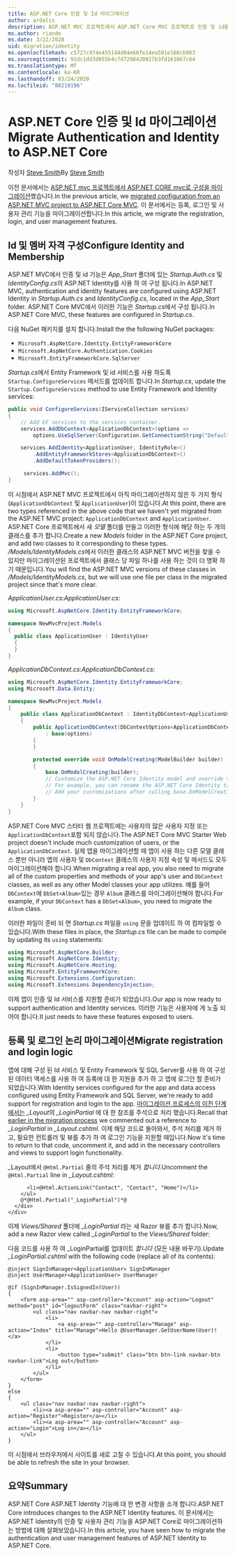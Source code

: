 ```yaml
---
title: ASP.NET Core 인증 및 Id 마이그레이션
author: ardalis
description: ASP.NET MVC 프로젝트에서 ASP.NET Core MVC 프로젝트로 인증 및 id를 마이그레이션하는 방법에 대해 알아봅니다.
ms.author: riande
ms.date: 3/22/2020
uid: migration/identity
ms.openlocfilehash: c5727c974e455144d04e66fe14ea591e160cb963
ms.sourcegitcommit: 91dc1dd3d055b4c7d7298420927b3fd161067c64
ms.translationtype: MT
ms.contentlocale: ko-KR
ms.lasthandoff: 03/24/2020
ms.locfileid: "80219196"
---
```

# <a name="migrate-authentication-and-identity-to-aspnet-core"></a><span data-ttu-id="16f39-103">ASP.NET Core 인증 및 Id 마이그레이션</span><span class="sxs-lookup"><span data-stu-id="16f39-103">Migrate Authentication and Identity to ASP.NET Core</span></span>

<span data-ttu-id="16f39-104">작성자 [Steve Smith](https://ardalis.com/)</span><span class="sxs-lookup"><span data-stu-id="16f39-104">By [Steve Smith](https://ardalis.com/)</span></span>

<span data-ttu-id="16f39-105">이전 문서에서는 [ASP.NET mvc 프로젝트에서 ASP.NET CORE mvc로 구성을 마이그레이션](xref:migration/configuration)했습니다.</span><span class="sxs-lookup"><span data-stu-id="16f39-105">In the previous article, we [migrated configuration from an ASP.NET MVC project to ASP.NET Core MVC](xref:migration/configuration).</span></span> <span data-ttu-id="16f39-106">이 문서에서는 등록, 로그인 및 사용자 관리 기능을 마이그레이션합니다.</span><span class="sxs-lookup"><span data-stu-id="16f39-106">In this article, we migrate the registration, login, and user management features.</span></span>

## <a name="configure-identity-and-membership"></a><span data-ttu-id="16f39-107">Id 및 멤버 자격 구성</span><span class="sxs-lookup"><span data-stu-id="16f39-107">Configure Identity and Membership</span></span>

<span data-ttu-id="16f39-108">ASP.NET MVC에서 인증 및 id 기능은 *App_Start* 폴더에 있는 *Startup.Auth.cs* 및 *IdentityConfig.cs*의 ASP.NET Identity를 사용 하 여 구성 됩니다.</span><span class="sxs-lookup"><span data-stu-id="16f39-108">In ASP.NET MVC, authentication and identity features are configured using ASP.NET Identity in *Startup.Auth.cs* and *IdentityConfig.cs*, located in the *App_Start* folder.</span></span> <span data-ttu-id="16f39-109">ASP.NET Core MVC에서 이러한 기능은 *Startup.cs*에서 구성 됩니다.</span><span class="sxs-lookup"><span data-stu-id="16f39-109">In ASP.NET Core MVC, these features are configured in *Startup.cs*.</span></span>

<span data-ttu-id="16f39-110">다음 NuGet 패키지를 설치 합니다.</span><span class="sxs-lookup"><span data-stu-id="16f39-110">Install the the following NuGet packages:</span></span>

* `Microsoft.AspNetCore.Identity.EntityFrameworkCore`
* `Microsoft.AspNetCore.Authentication.Cookies`
* `Microsoft.EntityFrameworkCore.SqlServer`

<span data-ttu-id="16f39-111">*Startup.cs*에서 Entity Framework 및 id 서비스를 사용 하도록 `Startup.ConfigureServices` 메서드를 업데이트 합니다.</span><span class="sxs-lookup"><span data-stu-id="16f39-111">In *Startup.cs*, update the `Startup.ConfigureServices` method to use Entity Framework and Identity services:</span></span>

```csharp
public void ConfigureServices(IServiceCollection services)
{
    // Add EF services to the services container.
    services.AddDbContext<ApplicationDbContext>(options =>
        options.UseSqlServer(Configuration.GetConnectionString("DefaultConnection")));

    services.AddIdentity<ApplicationUser, IdentityRole>()
        .AddEntityFrameworkStores<ApplicationDbContext>()
        .AddDefaultTokenProviders();

     services.AddMvc();
}
```

<span data-ttu-id="16f39-112">이 시점에서 ASP.NET MVC 프로젝트에서 아직 마이그레이션하지 않은 두 가지 형식 (`ApplicationDbContext` 및 `ApplicationUser`)이 있습니다.</span><span class="sxs-lookup"><span data-stu-id="16f39-112">At this point, there are two types referenced in the above code that we haven't yet migrated from the ASP.NET MVC project: `ApplicationDbContext` and `ApplicationUser`.</span></span> <span data-ttu-id="16f39-113">ASP.NET Core 프로젝트에서 새 *모델* 폴더를 만들고 이러한 형식에 해당 하는 두 개의 클래스를 추가 합니다.</span><span class="sxs-lookup"><span data-stu-id="16f39-113">Create a new *Models* folder in the ASP.NET Core project, and add two classes to it corresponding to these types.</span></span> <span data-ttu-id="16f39-114">*/Models/IdentityModels.cs*에서 이러한 클래스의 ASP.NET MVC 버전을 찾을 수 있지만 마이그레이션된 프로젝트에서 클래스 당 파일 하나를 사용 하는 것이 더 명확 하기 때문입니다.</span><span class="sxs-lookup"><span data-stu-id="16f39-114">You will find the ASP.NET MVC versions of these classes in */Models/IdentityModels.cs*, but we will use one file per class in the migrated project since that's more clear.</span></span>

<span data-ttu-id="16f39-115">*ApplicationUser.cs*:</span><span class="sxs-lookup"><span data-stu-id="16f39-115">*ApplicationUser.cs*:</span></span>

```csharp
using Microsoft.AspNetCore.Identity.EntityFrameworkCore;

namespace NewMvcProject.Models
{
  public class ApplicationUser : IdentityUser
  {
  }
}
```

<span data-ttu-id="16f39-116">*ApplicationDbContext.cs*:</span><span class="sxs-lookup"><span data-stu-id="16f39-116">*ApplicationDbContext.cs*:</span></span>

```csharp
using Microsoft.AspNetCore.Identity.EntityFrameworkCore;
using Microsoft.Data.Entity;

namespace NewMvcProject.Models
{
    public class ApplicationDbContext : IdentityDbContext<ApplicationUser>
    {
        public ApplicationDbContext(DbContextOptions<ApplicationDbContext> options)
            : base(options)
        {
        }

        protected override void OnModelCreating(ModelBuilder builder)
        {
            base.OnModelCreating(builder);
            // Customize the ASP.NET Core Identity model and override the defaults if needed.
            // For example, you can rename the ASP.NET Core Identity table names and more.
            // Add your customizations after calling base.OnModelCreating(builder);
        }
    }
}
```

<span data-ttu-id="16f39-117">ASP.NET Core MVC 스타터 웹 프로젝트에는 사용자의 많은 사용자 지정 또는 `ApplicationDbContext`포함 되지 않습니다.</span><span class="sxs-lookup"><span data-stu-id="16f39-117">The ASP.NET Core MVC Starter Web project doesn't include much customization of users, or the `ApplicationDbContext`.</span></span> <span data-ttu-id="16f39-118">실제 앱을 마이그레이션할 때 앱이 사용 하는 다른 모델 클래스 뿐만 아니라 앱의 사용자 및 `DbContext` 클래스의 사용자 지정 속성 및 메서드도 모두 마이그레이션해야 합니다.</span><span class="sxs-lookup"><span data-stu-id="16f39-118">When migrating a real app, you also need to migrate all of the custom properties and methods of your app's user and `DbContext` classes, as well as any other Model classes your app utilizes.</span></span> <span data-ttu-id="16f39-119">예를 들어 `DbContext`에 `DbSet<Album>`있는 경우 `Album` 클래스를 마이그레이션해야 합니다.</span><span class="sxs-lookup"><span data-stu-id="16f39-119">For example, if your `DbContext` has a `DbSet<Album>`, you need to migrate the `Album` class.</span></span>

<span data-ttu-id="16f39-120">이러한 파일이 준비 되 면 *Startup.cs* 파일을 `using` 문을 업데이트 하 여 컴파일할 수 있습니다.</span><span class="sxs-lookup"><span data-stu-id="16f39-120">With these files in place, the *Startup.cs* file can be made to compile by updating its `using` statements:</span></span>

```csharp
using Microsoft.AspNetCore.Builder;
using Microsoft.AspNetCore.Identity;
using Microsoft.AspNetCore.Hosting;
using Microsoft.EntityFrameworkCore;
using Microsoft.Extensions.Configuration;
using Microsoft.Extensions.DependencyInjection;
```

<span data-ttu-id="16f39-121">이제 앱이 인증 및 Id 서비스를 지원할 준비가 되었습니다.</span><span class="sxs-lookup"><span data-stu-id="16f39-121">Our app is now ready to support authentication and Identity services.</span></span> <span data-ttu-id="16f39-122">이러한 기능은 사용자에 게 노출 되어야 합니다.</span><span class="sxs-lookup"><span data-stu-id="16f39-122">It just needs to have these features exposed to users.</span></span>

## <a name="migrate-registration-and-login-logic"></a><span data-ttu-id="16f39-123">등록 및 로그인 논리 마이그레이션</span><span class="sxs-lookup"><span data-stu-id="16f39-123">Migrate registration and login logic</span></span>

<span data-ttu-id="16f39-124">앱에 대해 구성 된 Id 서비스 및 Entity Framework 및 SQL Server를 사용 하 여 구성 된 데이터 액세스를 사용 하 여 등록에 대 한 지원을 추가 하 고 앱에 로그인 할 준비가 되었습니다.</span><span class="sxs-lookup"><span data-stu-id="16f39-124">With Identity services configured for the app and data access configured using Entity Framework and SQL Server, we're ready to add support for registration and login to the app.</span></span> <span data-ttu-id="16f39-125">[마이그레이션 프로세스의 이전 단계에서는](xref:migration/mvc#migrate-the-layout-file) *_Layout*의 *_LoginPartial* 에 대 한 참조를 주석으로 처리 했습니다.</span><span class="sxs-lookup"><span data-stu-id="16f39-125">Recall that [earlier in the migration process](xref:migration/mvc#migrate-the-layout-file) we commented out a reference to *_LoginPartial* in *_Layout.cshtml*.</span></span> <span data-ttu-id="16f39-126">이제 해당 코드로 돌아와서, 주석 처리를 제거 하 고, 필요한 컨트롤러 및 뷰를 추가 하 여 로그인 기능을 지원할 때입니다.</span><span class="sxs-lookup"><span data-stu-id="16f39-126">Now it's time to return to that code, uncomment it, and add in the necessary controllers and views to support login functionality.</span></span>

<span data-ttu-id="16f39-127">_Layout에서 `@Html.Partial` 줄의 주석 처리를 제거 *합니다.*</span><span class="sxs-lookup"><span data-stu-id="16f39-127">Uncomment the `@Html.Partial` line in *_Layout.cshtml*:</span></span>

```cshtml
      <li>@Html.ActionLink("Contact", "Contact", "Home")</li>
    </ul>
    @*@Html.Partial("_LoginPartial")*@
  </div>
</div>
```

<span data-ttu-id="16f39-128">이제 *Views/Shared* 폴더에 *_LoginPartial* 라는 새 Razor 뷰를 추가 합니다.</span><span class="sxs-lookup"><span data-stu-id="16f39-128">Now, add a new Razor view called *_LoginPartial* to the *Views/Shared* folder:</span></span>

<span data-ttu-id="16f39-129">다음 코드를 사용 하 여 _LoginPartial를 업데이트 *합니다* (모든 내용 바꾸기).</span><span class="sxs-lookup"><span data-stu-id="16f39-129">Update *_LoginPartial.cshtml* with the following code (replace all of its contents):</span></span>

```cshtml
@inject SignInManager<ApplicationUser> SignInManager
@inject UserManager<ApplicationUser> UserManager

@if (SignInManager.IsSignedIn(User))
{
    <form asp-area="" asp-controller="Account" asp-action="Logout" method="post" id="logoutForm" class="navbar-right">
        <ul class="nav navbar-nav navbar-right">
            <li>
                <a asp-area="" asp-controller="Manage" asp-action="Index" title="Manage">Hello @UserManager.GetUserName(User)!</a>
            </li>
            <li>
                <button type="submit" class="btn btn-link navbar-btn navbar-link">Log out</button>
            </li>
        </ul>
    </form>
}
else
{
    <ul class="nav navbar-nav navbar-right">
        <li><a asp-area="" asp-controller="Account" asp-action="Register">Register</a></li>
        <li><a asp-area="" asp-controller="Account" asp-action="Login">Log in</a></li>
    </ul>
}
```

<span data-ttu-id="16f39-130">이 시점에서 브라우저에서 사이트를 새로 고칠 수 있습니다.</span><span class="sxs-lookup"><span data-stu-id="16f39-130">At this point, you should be able to refresh the site in your browser.</span></span>

## <a name="summary"></a><span data-ttu-id="16f39-131">요약</span><span class="sxs-lookup"><span data-stu-id="16f39-131">Summary</span></span>

<span data-ttu-id="16f39-132">ASP.NET Core ASP.NET Identity 기능에 대 한 변경 사항을 소개 합니다.</span><span class="sxs-lookup"><span data-stu-id="16f39-132">ASP.NET Core introduces changes to the ASP.NET Identity features.</span></span> <span data-ttu-id="16f39-133">이 문서에서는 ASP.NET Identity의 인증 및 사용자 관리 기능을 ASP.NET Core로 마이그레이션하는 방법에 대해 살펴보았습니다.</span><span class="sxs-lookup"><span data-stu-id="16f39-133">In this article, you have seen how to migrate the authentication and user management features of ASP.NET Identity to ASP.NET Core.</span></span>
